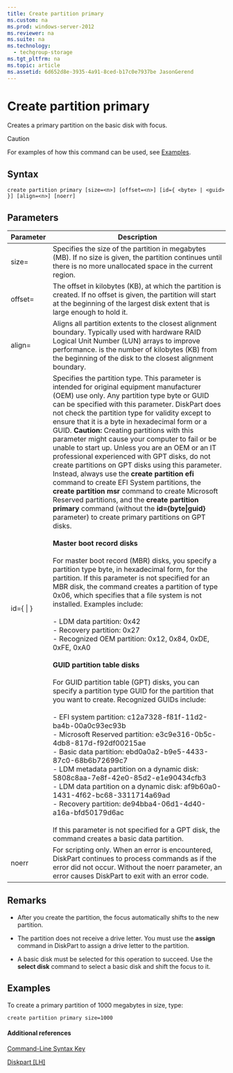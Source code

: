 ```yaml
---
title: Create partition primary
ms.custom: na
ms.prod: windows-server-2012
ms.reviewer: na
ms.suite: na
ms.technology: 
  - techgroup-storage
ms.tgt_pltfrm: na
ms.topic: article
ms.assetid: 6d652d8e-3935-4a91-8ced-b17c0e7937be JasonGerend
---
```

# Create partition primary
Creates a primary partition on the basic disk with focus.  
  
> [!CAUTION]  
  
For examples of how this command can be used, see [Examples](#BKMK_examples).  
  
## Syntax  
  
```  
create partition primary [size=<n>] [offset=<n>] [id={ <byte> | <guid> }] [align=<n>] [noerr]  
```  
  
## Parameters  
  
|Parameter|Description|  
|-------------|---------------|  
|size\=<n>|Specifies the size of the partition in megabytes \(MB\). If no size is given, the partition continues until there is no more unallocated space in the current region.|  
|offset\=<n>|The offset in kilobytes \(KB\), at which the partition is created. If no offset is given, the partition will start at the beginning of the largest disk extent that is large enough to hold it.|  
|align\=<n>|Aligns all partition extents to the closest alignment boundary. Typically used with hardware RAID Logical Unit Number \(LUN\) arrays to improve performance. <n> is the number of kilobytes \(KB\) from the beginning of the disk to the closest alignment boundary.|  
|id\={ <byte> &#124; <guid> }|Specifies the partition type. This parameter is intended for original equipment manufacturer \(OEM\) use only. Any partition type byte or GUID can be specified with this parameter. DiskPart does not check the partition type for validity except to ensure that it is a byte in hexadecimal form or a GUID. **Caution:** Creating partitions with this parameter might cause your computer to fail or be unable to start up. Unless you are an OEM or an IT professional experienced with GPT disks, do not create partitions on GPT disks using this parameter. Instead, always use the **create partition efi** command to create EFI System partitions, the **create partition msr** command to create Microsoft Reserved partitions, and the **create partition primary** command \(without the **id\={byte&#124;guid}** parameter\) to create primary partitions on GPT disks.<br /><br />**Master boot record disks**<br /><br />For master boot record \(MBR\) disks, you specify a partition type byte, in hexadecimal form, for the partition. If this parameter is not specified for an MBR disk, the command creates a partition of type 0x06, which specifies that a file system is not installed. Examples include:<br /><br />-   LDM data partition: 0x42<br />-   Recovery partition: 0x27<br />-   Recognized OEM partition: 0x12, 0x84, 0xDE, 0xFE, 0xA0<br /><br />**GUID partition table disks**<br /><br />For GUID partition table \(GPT\) disks, you can specify a partition type GUID for the partition that you want to create. Recognized GUIDs include:<br /><br />-   EFI system partition: c12a7328\-f81f\-11d2\-ba4b\-00a0c93ec93b<br />-   Microsoft Reserved partition: e3c9e316\-0b5c\-4db8\-817d\-f92df00215ae<br />-   Basic data partition: ebd0a0a2\-b9e5\-4433\-87c0\-68b6b72699c7<br />-   LDM metadata partition on a dynamic disk: 5808c8aa\-7e8f\-42e0\-85d2\-e1e90434cfb3<br />-   LDM data partition on a dynamic disk: af9b60a0\-1431\-4f62\-bc68\-3311714a69ad<br />-   Recovery partition: de94bba4\-06d1\-4d40\-a16a\-bfd50179d6ac<br /><br />If this parameter is not specified for a GPT disk, the command creates a basic data partition.|  
|noerr|For scripting only. When an error is encountered, DiskPart continues to process commands as if the error did not occur. Without the noerr parameter, an error causes DiskPart to exit with an error code.|  
  
## Remarks  
  
-   After you create the partition, the focus automatically shifts to the new partition.  
  
-   The partition does not receive a drive letter. You must use the **assign** command in DiskPart to assign a drive letter to the partition.  
  
-   A basic disk must be selected for this operation to succeed. Use the **select disk** command to select a basic disk and shift the focus to it.  
  
## <a name="BKMK_examples"></a>Examples  
To create a primary partition of 1000 megabytes in size, type:  
  
```  
create partition primary size=1000  
```  
  
#### Additional references  
[Command-Line Syntax Key](Command-Line-Syntax-Key.md)  
  
[Diskpart \[LH\]](assetId:///26a4a166-95fa-4faf-95bc-2d5345f4a57a)  
  

